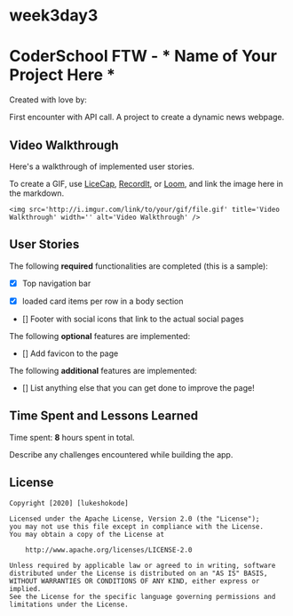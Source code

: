 # week3day3
# CoderSchool FTW - * Name of Your Project Here *

Created with love by: <Hoang Anh Tuan>
  
First encounter with API call. A project to create a dynamic news webpage. 

## Video Walkthrough

Here's a walkthrough of implemented user stories.

To create a GIF, use [LiceCap](http://www.cockos.com/licecap/), [RecordIt](http://www.recordit.co), or [Loom](http://www.useloom.com), and link the image here in the markdown.

```
<img src='http://i.imgur.com/link/to/your/gif/file.gif' title='Video Walkthrough' width='' alt='Video Walkthrough' />
```

## User Stories

The following **required** functionalities are completed (this is a sample):

* [x] Top navigation bar 

* [x] loaded card items per row in a body section
* [] Footer with social icons that link to the actual social pages

The following **optional** features are implemented:

* [] Add favicon to the page

The following **additional** features are implemented:

* [] List anything else that you can get done to improve the page!

## Time Spent and Lessons Learned

Time spent: **8** hours spent in total.

Describe any challenges encountered while building the app.

## License

    Copyright [2020] [lukeshokode]

    Licensed under the Apache License, Version 2.0 (the "License");
    you may not use this file except in compliance with the License.
    You may obtain a copy of the License at

        http://www.apache.org/licenses/LICENSE-2.0

    Unless required by applicable law or agreed to in writing, software
    distributed under the License is distributed on an "AS IS" BASIS,
    WITHOUT WARRANTIES OR CONDITIONS OF ANY KIND, either express or implied.
    See the License for the specific language governing permissions and
    limitations under the License.